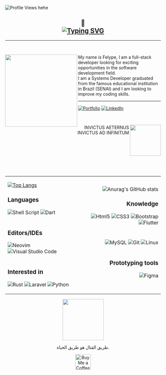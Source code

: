 <!-- Olá, curioso(a) -->

<!-- ![modus invictus insanus](https://user-images.githubusercontent.com/89306240/208924372-924b902b-d557-43e3-947d-9415b46739c1.jpg) -->




![Profile Views hehe](https://komarev.com/ghpvc/?username=lypeInvictvs&color=red&style=float)


<h2 align="center">
 <div align="center">👋</div>
<a href="https://git.io/typing-svg"><img src="https://readme-typing-svg.herokuapp.com?font=Roboto&pause=1000&color=FFD714D2&center=true&width=420&lines=Hello%2C+I+am+Felype+%E2%9A%A1;Hallo%2C+Ich+heisse+Felype+%E2%9A%A1;Hola%2C+Yo+soy+Felype+%E2%9A%A1;Salut%2C+je+suis+Felype+%E2%9A%A1;%D9%85%D8%B1%D8%AD%D8%A8%D9%8B%D8%A7+%D8%8C+%D8%A3%D9%86%D8%A7+%D9%81%D9%8A%D9%84%D9%8A%D8%A8%D9%8A.;%E4%BD%A0%E5%A5%BD%EF%BC%8C%E6%88%91%E6%98%AF%E8%B4%B9%E5%88%A9%E4%BD%A9%E3%80%82;%E0%A4%B9%E0%A5%88%E0%A4%B2%E0%A5%8B%2C+%E0%A4%AE%E0%A5%88%E0%A4%82+%E0%A4%AB%E0%A5%87%E0%A4%B2%E0%A4%BF%E0%A4%AA%E0%A5%87+%E0%A4%B9%E0%A5%82%E0%A4%82%E0%A5%A4;Ol%C3%A1+conterr%C3%A2neos%2C+eu+sou+o+Felype+%E2%9A%A1" alt="Typing SVG" /></a>
 
 <!-- &nbsp; HEY, I AM FELYPE ⚡ -->
</h2>
<hr>

<br>


<div align="left">
<img src="https://user-images.githubusercontent.com/89306240/210785095-86657f29-63f7-474d-ab0d-aeb52b27e521.png" width="233" align="left">
<p>
My name is Felype, I am a full-stack developer looking for exciting opportunities in the software development field. <br>
I am a Systems Developer graduated from the famous educational institution in Brazil (SENAI) and I am looking to improve my coding skills.</p>

</div>
 <div align="right">
 

<hr>

<!-- <p>INVICTUS AD INFINITUM</p>-->
<!-- <p> ARS TOTUM REQUIRIT HOMINEM </p>-->
</div>

[![Portfolio](https://img.shields.io/badge/Portfolio-FFC438?style=for-the-badge&logo=todoist&logoColor=white)](https://felyperangel.vercel.app/)
[![LinkedIn](https://img.shields.io/badge/LinkedIn-0077B5?style=for-the-badge&logo=linkedin&logoColor=white)](https://www.linkedin.com/in/felype-r/)


<!--<div align="center">
<img src="https://user-images.githubusercontent.com/89306240/208957055-64e11a9f-a7e5-4903-8c3f-cfce7e29add1.png" width="200" align="middle">
</div> -->

<br>

<div align="right">
<img src="https://felyperangel.vercel.app/assets/img/293263670b8780146ab0c4e40a2ea890.gif" width="100" align="right">
<p>INVICTUS AETERNUS <br> INVICTUS AD INFINITUM </p>
</div>


<div align="center">

<br>
<br>
<br>
<br>
<br>
<br>

<!--### OS
![Linux](https://img.shields.io/badge/Linux-FCC624?style=for-the-badge&logo=linux&logoColor=black)
![Android](https://img.shields.io/badge/Android-3DDC84?style=for-the-badge&logo=android&logoColor=white)
![Windows](https://img.shields.io/badge/Windows-0078D6?style=for-the-badge&logo=windows&logoColor=white)-->


</div>

<table align="center">
  <tr>
    <td align="left">
     
 [![Top Langs](https://github-readme-stats.vercel.app/api/top-langs/?username=lypeInvictvs&hide=portugol&layout=compact&theme=great-gatsby)](https://github.com/lypeInvictvs/github-readme-stats)

### Languages
<!--![Rust](https://img.shields.io/badge/rust-%23000000.svg?style=for-the-badge&logo=rust&logoColor=white) -->
![Shell Script](https://img.shields.io/badge/shell_script-%23121011.svg?style=for-the-badge&logo=gnu-bash&logoColor=white)
![Dart](https://img.shields.io/badge/dart-%230175C2.svg?style=for-the-badge&logo=dart&logoColor=white)
#

### Editors/IDEs
![Neovim](https://img.shields.io/badge/NeoVim-%2357A143.svg?&style=for-the-badge&logo=neovim&logoColor=white)
![Visual Studio Code](https://img.shields.io/badge/Visual%20Studio%20Code-0078d7.svg?style=for-the-badge&logo=visual-studio-code&logoColor=white)
#
### Interested in
![Rust](https://img.shields.io/badge/rust-%23000000.svg?style=for-the-badge&logo=rust&logoColor=white)
![Laravel](https://img.shields.io/badge/laravel-%23FF2D20.svg?style=for-the-badge&logo=laravel&logoColor=white)
![Python](https://img.shields.io/badge/python-3670A0?style=for-the-badge&logo=python&logoColor=ffdd54)
    </td>
    <td align="right">
     ![Anurag's GitHub stats](https://github-readme-stats.vercel.app/api?username=lypeInvictvs&show_icons=true&theme=great-gatsby)

### Knowledge

![Html5](https://img.shields.io/badge/html5%20-%23E34F26.svg?&style=for-the-badge&logo=html5&logoColor=white)
![CSS3](https://img.shields.io/badge/css3%20-%231572B6.svg?&style=for-the-badge&logo=css3&logoColor=white)
![Bootstrap](https://img.shields.io/badge/bootstrap-%23563D7C.svg?style=for-the-badge&logo=bootstrap&logoColor=white)
![Flutter](https://img.shields.io/badge/Flutter-%2302569B.svg?style=for-the-badge&logo=Flutter&logoColor=white)
#
![MySQL](https://img.shields.io/badge/mysql-%2300f.svg?style=for-the-badge&logo=mysql&logoColor=white)
![Git](https://img.shields.io/badge/git%20-%23F05033.svg?&style=for-the-badge&logo=git&logoColor=white)
![Linux](https://img.shields.io/badge/Linux-000?style=for-the-badge&logo=linux&logoColor=FCC624)




#

### Prototyping tools
![Figma](https://img.shields.io/badge/figma-%23F24E1E.svg?style=for-the-badge&logo=figma&logoColor=white)
   
  </td>
  </tr>
</table>




</div>


<div align="center">
<img src="https://user-images.githubusercontent.com/89306240/208957350-543713a3-b5c8-4d0b-9122-a201ded494d3.png" width="133" align="middle">
 <p>طريق القتال هو طريق الحياة.</p>
  <a href='https://ko-fi.com/G2G812OU3M' target='_blank'><img height='50' style='border:0px;height:50px;' src='https://storage.ko-fi.com/cdn/kofi5.png?v=3' border='0' alt='Buy Me a Coffee at ko-fi.com' /></a>
</div>





<!--
**FelypeInvictus/FelypeInvictus** is a ✨ _special_ ✨ repository because its `README.md` (this file) appears on your GitHub profile.




Here are some ideas to get you started:
https://user-images.githubusercontent.com/89306240/208960632-7fc4b4d5-d319-4bb2-a13e-4cacdb948dfd.png
- 🔭 I’m currently working on ...
- 🌱 I’m currently learning ...
- 👯 I’m looking to collaborate on ...
- 🤔 I’m looking for help with ...
- 💬 Ask me about ...
- 📫 How to reach me: ...
- 😄 Pronouns: ...
- ⚡ Fun fact: ...
-->
